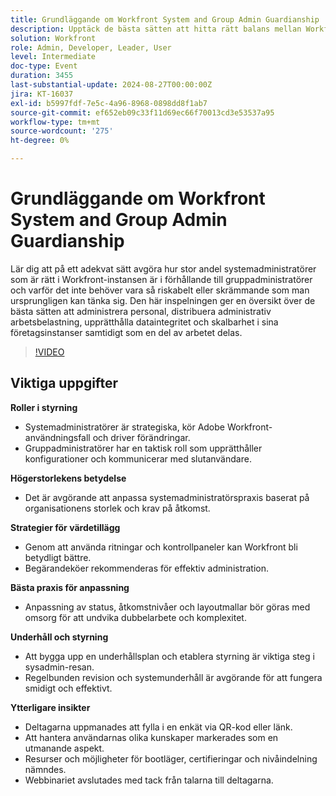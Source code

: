```yaml
---
title: Grundläggande om Workfront System and Group Admin Guardianship
description: Upptäck de bästa sätten att hitta rätt balans mellan Workfront system- och gruppadministratörer, fördela arbetsbelastningar och upprätthålla dataintegriteten för att skala ert företag effektivt och säkert.
solution: Workfront
role: Admin, Developer, Leader, User
level: Intermediate
doc-type: Event
duration: 3455
last-substantial-update: 2024-08-27T00:00:00Z
jira: KT-16037
exl-id: b5997fdf-7e5c-4a96-8968-0898dd8f1ab7
source-git-commit: ef652eb09c33f11d69ec66f70013cd3e53537a95
workflow-type: tm+mt
source-wordcount: '275'
ht-degree: 0%

---
```


# Grundläggande om Workfront System and Group Admin Guardianship

Lär dig att på ett adekvat sätt avgöra hur stor andel systemadministratörer som är rätt i Workfront-instansen är i förhållande till gruppadministratörer och varför det inte behöver vara så riskabelt eller skrämmande som man ursprungligen kan tänka sig. Den här inspelningen ger en översikt över de bästa sätten att administrera personal, distribuera administrativ arbetsbelastning, upprätthålla dataintegritet och skalbarhet i sina företagsinstanser samtidigt som en del av arbetet delas.

>[!VIDEO](https://video.tv.adobe.com/v/3433002/?learn=on)

## Viktiga uppgifter

**Roller i styrning**

* Systemadministratörer är strategiska, kör Adobe Workfront-användningsfall och driver förändringar.
* Gruppadministratörer har en taktisk roll som upprätthåller konfigurationer och kommunicerar med slutanvändare.

**Högerstorlekens betydelse**

* Det är avgörande att anpassa systemadministratörspraxis baserat på organisationens storlek och krav på åtkomst.

**Strategier för värdetillägg**

* Genom att använda ritningar och kontrollpaneler kan Workfront bli betydligt bättre.
* Begärandeköer rekommenderas för effektiv administration.

**Bästa praxis för anpassning**

* Anpassning av status, åtkomstnivåer och layoutmallar bör göras med omsorg för att undvika dubbelarbete och komplexitet.

**Underhåll och styrning**

* Att bygga upp en underhållsplan och etablera styrning är viktiga steg i sysadmin-resan.
* Regelbunden revision och systemunderhåll är avgörande för att fungera smidigt och effektivt.

**Ytterligare insikter**

* Deltagarna uppmanades att fylla i en enkät via QR-kod eller länk.
* Att hantera användarnas olika kunskaper markerades som en utmanande aspekt.
* Resurser och möjligheter för bootläger, certifieringar och nivåindelning nämndes.
* Webbinariet avslutades med tack från talarna till deltagarna.
